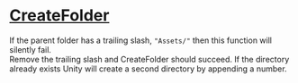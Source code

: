 # [CreateFolder](https://docs.unity3d.com/ScriptReference/AssetDatabase.CreateFolder.html)
If the parent folder has a trailing slash, `"Assets/"` then this function will silently fail.  
Remove the trailing slash and CreateFolder should succeed. If the directory already exists Unity will create a second directory by appending a number.
